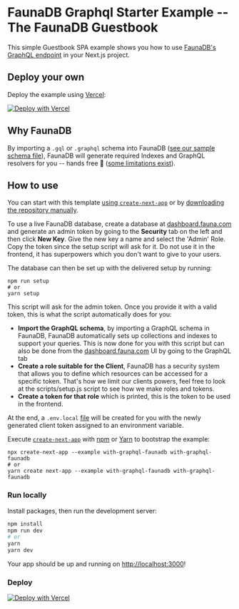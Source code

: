 # FaunaDB Graphql Starter Example -- The FaunaDB Guestbook

This simple Guestbook SPA example shows you how to use [FaunaDB's GraphQL endpoint](https://docs.fauna.com/fauna/current/api/graphql/) in your Next.js project.

## Deploy your own

Deploy the example using [Vercel](https://vercel.com):

[![Deploy with Vercel](https://vercel.com/button)](https://vercel.com/new/git/external?repository-url=https%3A%2F%2Fgithub.com%2Fvercel%2Fnext.js%2Ftree%2Fcanary%2Fexamples%2Fhello-world&env=NEXT_PUBLIC_FAUNADB_SECRET,NEXT_PUBLIC_FAUNADB_GRAPHQL_ENDPOINT&envDescription=Client%20secret%20and%20GraphQL%20endpoint%20needed%20for%20communicating%20with%20the%20live%20Fauna%20database&project-name=my-nextjs-guestbook&repository-name=my-nextjs-guestbook&demo-title=Next.js%20Fauna%20Guestbook%20App&demo-description=A%20simple%20guestbook%20application%20built%20with%20Next.js%20and%20Fauna&demo-url=https%3A%2F%2Fnextjs-guestbook.vercel.app%2F)

## Why FaunaDB

By importing a `.gql` or `.graphql` schema into FaunaDB ([see our sample schema file](./schema.gql)), FaunaDB will generate required Indexes and GraphQL resolvers for you -- hands free 👐 ([some limitations exist](https://docs.fauna.com/fauna/current/api/graphql/#limitations)).

## How to use

You can start with this template [using `create-next-app`](#using-create-next-app) or by [downloading the repository manually](#download-manually).

To use a live FaunaDB database, create a database at [dashboard.fauna.com](https://dashboard.fauna.com/) and generate an admin token by going to the **Security** tab on the left and then click **New Key**. Give the new key a name and select the 'Admin' Role. Copy the token since the setup script will ask for it. Do not use it in the frontend, it has superpowers which you don't want to give to your users.

The database can then be set up with the delivered setup by running:

```
npm run setup
# or
yarn setup
```

This script will ask for the admin token. Once you provide it with a valid token, this is what the script automatically does for you:

- **Import the GraphQL schema**, by importing a GraphQL schema in FaunaDB, FaunaDB automatically sets up collections and indexes to support your queries. This is now done for you with this script but can also be done from the [dashboard.fauna.com](https://dashboard.fauna.com/) UI by going to the GraphQL tab
- **Create a role suitable for the Client**, FaunaDB has a security system that allows you to define which resources can be accessed for a specific token. That's how we limit our clients powers, feel free to look at the scripts/setup.js script to see how we make roles and tokens.
- **Create a token for that role** which is printed, this is the token to be used in the frontend.

At the end, a `.env.local` [file](https://nextjs.org/docs/basic-features/environment-variables) will be created for you with the newly generated client token assigned to an environment variable.

Execute [`create-next-app`](https://github.com/vercel/next.js/tree/canary/packages/create-next-app) with [npm](https://docs.npmjs.com/cli/init) or [Yarn](https://yarnpkg.com/lang/en/docs/cli/create/) to bootstrap the example:

```
npx create-next-app --example with-graphql-faunadb with-graphql-faunadb
# or
yarn create next-app --example with-graphql-faunadb with-graphql-faunadb
```

### Run locally

Install packages, then run the development server:

```bash
npm install
npm run dev
# or
yarn
yarn dev
```

Your app should be up and running on [http://localhost:3000](http://localhost:3000)!

### Deploy

[![Deploy with Vercel](https://vercel.com/button)](https://vercel.com/new/git/external?repository-url=https%3A%2F%2Fgithub.com%2Fvercel%2Fnext.js%2Ftree%2Fcanary%2Fexamples%2Fhello-world&env=NEXT_PUBLIC_FAUNADB_SECRET,NEXT_PUBLIC_FAUNADB_GRAPHQL_ENDPOINT&envDescription=Client%20secret%20and%20GraphQL%20endpoint%20needed%20for%20communicating%20with%20the%20live%20Fauna%20database&project-name=my-nextjs-guestbook&repository-name=my-nextjs-guestbook&demo-title=Next.js%20Fauna%20Guestbook%20App&demo-description=A%20simple%20guestbook%20application%20built%20with%20Next.js%20and%20Fauna&demo-url=https%3A%2F%2Fnextjs-guestbook.vercel.app%2F)
